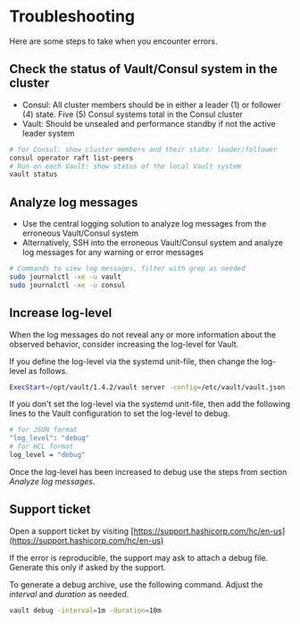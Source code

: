 # Troubleshooting

Here are some steps to take when you encounter errors.

## Check the status of Vault/Consul system in the cluster

- Consul: All cluster members should be in either a leader (1) or follower (4) state. Five (5) Consul systems total in the Consul cluster
- Vault: Should be unsealed and performance standby if not the active leader system

```bash
# for Consul: show cluster members and their state: leader/follower
consul operator raft list-peers
# Run on each Vault: show status of the local Vault system
vault status
```

## Analyze log messages

- Use the central logging solution to analyze log messages from the erroneous Vault/Consul system
- Alternatively, SSH into the erroneous Vault/Consul system and analyze
log messages for any warning or error messages

```bash
# Commands to view log messages, filter with grep as needed
sudo journalctl -xe -u vault
sudo journalctl -xe -u consul
```

## Increase log-level

When the log messages do not reveal any or more information about the
observed behavior, consider increasing the log-level for Vault.

If you define the log-level via the systemd unit-file, then change the
log-level as follows.

```bash
ExecStart=/opt/vault/1.4.2/vault server -config=/etc/vault/vault.json -log-level=debug
```

If you don't set the log-level via the systemd unit-file, then add the
following lines to the Vault configuration to set the log-level
to debug.

```bash
# for JSON format
"log_level": "debug"
# for HCL format
log_level = "debug"
```

Once the log-level has been increased to debug use the steps from
section *Analyze log messages*.

## Support ticket

Open a support ticket by visiting
[https://support.hashicorp.com/hc/en-us](https://support.hashicorp.com/hc/en-us)

If the error is reproducible, the support may ask to attach a debug file.
Generate this only if asked by the support.

To generate a debug archive, use the following command. Adjust the
*interval* and *duration* as needed.

```bash
vault debug -interval=1m -duration=10m
```
